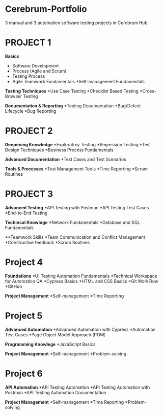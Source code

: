 # Cerebrum-Portfolio
3 manual and 3 automation software testing projects in Cerebrum Hub

# PROJECT 1
**Basics**
* Software Development
* Process (Agile and Scrum)
* Testing Process
* Agile Teamwork Fundamentals
 *Self-management Fundamentals

**Testing Techniques**
*Use Case Testing
*Checklist Based Testing
*Cross-Browser Testing

**Documentation & Reporting**
*Testing Dcoumentation
*Bug/Defect Lifecycle
*Bug Reporting

# PROJECT 2
**Deepening Knowledge**
*Exploratroy Testing
*Regression Testing
*Test Design Techniques
*Business Process Fundamentals

**Advanced Documentation**
*Test Cases and Test Scenarios

**Tools & Processes**
*Test Management Tools
*Time Reporting
*Scrum Routines

# PROJECT 3
**Advanced Testing**
*API Testing with Postman
*API Testing Test Cases
*End-to-End Testing

**Techincal Knowlege**
*Network Fundamentals
*Database and SQL Fundamentals

**Teamwork Skills
*Team Communication and Conflict Management
*Constructive feedback
*Scrum Routines

# Project 4
**Foundations**
*UI Testing Automation Fundamentals
*Technical Workspace for Automation QA
*Cypress Basics
*HTML and CSS Basics
*Git WorkFlow
*GitHub

**Project Management**
*Self-management
*Time Reporting

# Project 5
**Advanced Automation**
*Advanced Automation with Cypress
*Automation Test Cases
*Page Object Model Approach (POM)

**Programming Knowlege**
*JavaScript Basics

**Project Management**
*Self-management
*Problem-solving

# Project 6
**API Automation**
*API Testing Automation
*API Testing Automation with Postman
*API Testing Automation Documentation

**Project Management**
*Self-management
*Time Reporting
*Problem-solving
